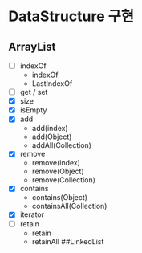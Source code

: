 # DataStructure 구현

## ArrayList
- [ ] indexOf
    * indexOf
    * LastIndexOf
- [ ] get / set
- [X] size
- [X] isEmpty
- [X] add
    * add(index)
    * add(Object)
    * addAll(Collection)
- [X] remove
    * remove(index)
    * remove(Object)
    * remove(Collection)
- [X] contains
    * contains(Object)
    * containsAll(Collection)
- [X] iterator
- [ ] retain
    * retain
    * retainAll
##LinkedList
